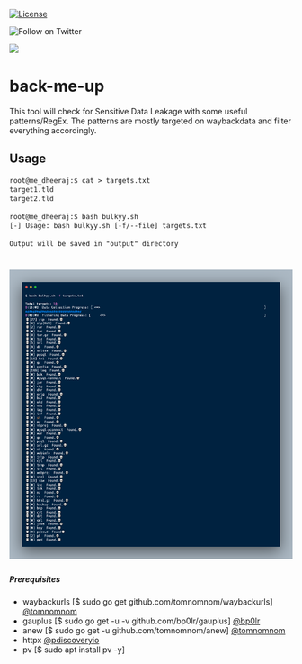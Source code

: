 [![License](https://img.shields.io/badge/license-MIT-_red.svg)](https://opensource.org/licenses/MIT)

![Follow on Twitter](https://img.shields.io/twitter/follow/Dheerajmadhukar?style=social)

<a href="https://www.buymeacoffee.com/medheeraj"><img src="https://img.buymeacoffee.com/button-api/?text=Buy me a beer&emoji=🍺&slug=medheeraj&button_colour=FFDD00&font_colour=000000&font_family=Cookie&outline_colour=000000&coffee_colour=ffffff"></a>


# back-me-up
This tool will check for Sensitive Data Leakage with some useful patterns/RegEx. The patterns are mostly targeted on waybackdata and filter everything accordingly.

## Usage
```
root@me_dheeraj:$ cat > targets.txt
target1.tld
target2.tld

root@me_dheeraj:$ bash bulkyy.sh
[-] Usage: bash bulkyy.sh [-f/--file] targets.txt

Output will be saved in "output" directory
```

<h1 align="left">
  <img src="screenshot.png" alt="Dheerajmadhukar" width="700px"></a>
  <br>
</h1>

##### Prerequisites
- waybackurls [$ sudo go get github.com/tomnomnom/waybackurls] [@tomnomnom](https://github.com/tomnomnom/waybackurls)
- gauplus [$ sudo go get -u -v github.com/bp0lr/gauplus] [@bp0lr](https://github.com/bp0lr/gauplus)
- anew [$ sudo go get -u github.com/tomnomnom/anew] [@tomnomnom](https://github.com/tomnomnom/anew)
- httpx [@pdiscoveryio](https://github.com/projectdiscovery/httpx)
- pv [$ sudo apt install pv -y]
